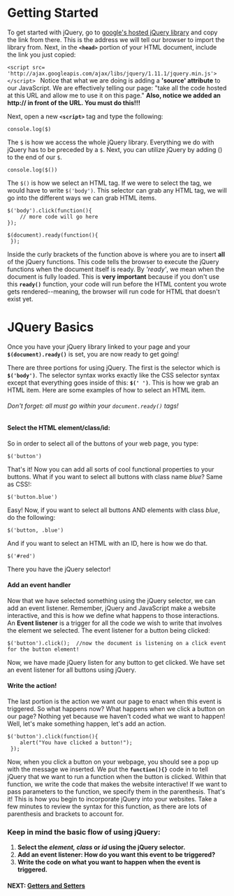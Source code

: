 # Getting Started

To get started with jQuery, go to [google's hosted jQuery library](https://developers.google.com/speed/libraries/#libraries) and copy the link from there. This is the address we will tell our browser to import the library from. Next, in the **`<head>`** portion of your HTML document, include the link you just copied:

`<script src= 'http://ajax.googleapis.com/ajax/libs/jquery/1.11.1/jquery.min.js'></script>
`
Notice that what we are doing is adding a **'source' attribute** to our JavaScript. We are effectively telling our page: "take all the code hosted at this URL and allow me to use it on this page." **Also, notice we added an http:// in front of the URL. You must do this!!!**

Next, open a new **`<script>`** tag and type the following:

`console.log($)`

The `$` is how we access the whole jQuery library. Everything we do with jQuery has to be preceded by a `$`. Next, you can utilize jQuery by adding () to the end of our `$`.

`console.log($())`

The `$()` is how we select an HTML tag. If we were to select the tag, we would have to write `$('body')`. This selector can grab any HTML tag, we will go into the different ways we can grab HTML items.

```
$('body').click(function(){
    // more code will go here
});
```

```
$(document).ready(function(){
 });
```
Inside the curly brackets of the function above is where you are to insert **all** of the jQuery functions. This code tells the browser to execute the jQuery functions when the document itself is ready. By _'ready'_, we mean when the document is fully loaded. This is **very important** because if you don't use this **`ready()`** function, your code will run before the HTML content you wrote gets rendered--meaning, the browser will run code for HTML that doesn't exist yet.

# JQuery Basics

Once you have your jQuery library linked to your page and your **`$(document).ready()`** is set, you are now ready to get going!

There are three portions for using jQuery. The first is the selector which is **`$('body')`**. The selector syntax works exactly like the CSS selector syntax except that everything goes inside of this: **`$(' ')`**. This is how we grab an HTML item. Here are some examples of how to select an HTML item.

###### Don't forget: all must go within your `document.ready()` tags!

#### Select the HTML element/class/id:

So in order to select all of the buttons of your web page, you type:

```$('button')```

That's it! Now you can add all sorts of cool functional properties to your buttons. What if you want to select all buttons with class name _blue_? Same as CSS!:

```$('button.blue')```

Easy! Now, if you want to select all buttons AND elements with class _blue_, do the following:

```$('button, .blue')```

And if you want to select an HTML with an ID, here is how we do that.

```$('#red')```

There you have the jQuery selector!

#### Add an event handler

Now that we have selected something using the jQuery selector, we can add an event listener. Remember, jQuery and JavaScript make a website interactive, and this is how we define what happens to those interactions. An **Event listener** is a trigger for all the code we wish to write that involves the element we selected. The event listener for a button being clicked:

```$('button').click();  //now the document is listening on a click event for the button element!```

Now, we have made jQuery listen for any button to get clicked. We have set an event listener for all buttons using jQuery.

#### Write the action!

The last portion is the action we want our page to enact when this event is triggered. So what happens now? What happens when we click a button on our page? Nothing yet because we haven't coded what we want to happen! Well, let's make something happen, let's add an action.

```
$('button').click(function(){
    alert("You have clicked a button!");
 });
```

Now, when you click a button on your webpage, you should see a pop up with the message we inserted. We put the **`function(){}`** code in to tell jQuery that we want to run a function when the button is clicked. Within that function, we write the code that makes the website interactive! If we want to pass parameters to the function, we specify them in the parenthesis. That's it! This is how you begin to incorporate jQuery into your websites. Take a few minutes to review the syntax for this function, as there are lots of parenthesis and brackets to account for.

### **Keep in mind the basic flow of using jQuery:**

1. **Select the _element, class_ or _id_ using the jQuery selector.**
2. **Add an event listener: How do you want this event to be triggered?**
3. **Write the code on what you want to happen when the event is triggered.**


#### NEXT: [Getters and Setters](./getters_setters.md)
